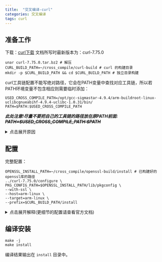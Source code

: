 ```yaml
---
title:  "交叉编译-curl"
categories: 交叉编译
tags: curl
---
```


## 准备工作

下载：[curl下载](https://github.com/curl/curl/releases) 文档所写时最新版本为：curl-7.75.0

```shell
unar curl-7.75.0.tar.bz2 # 解压
CURL_BUILD_PATH=~/cross_compile/curl-build # curl 的构建目录
mkdir -p $CURL_BUILD_PATH && cd $CURL_BUILD_PATH # 独立目录构建
```

curl工具链配置不能写绝对路径，它会在PATH变量中查找对应工具链，所以若PATH环境变量不包含相应则需要临时添加：

```shell
USED_CROSS_COMPILE_PATH=/opt/gcc-sigmastar-4.9.4/arm-buildroot-linux-uclibcgnueabihf-4.9.4-uclibc-1.0.31/bin/
PATH=$PATH:$USED_CROSS_COMPILE_PATH
```

***此处注意!尽量不要把自己的工具链的路径放在原PATH前面: ~~PATH=\$USED_CROSS_COMPILE_PATH:\$PATH~~***

<details>
<summary markdown="span">点击展开原因</summary>

curl编译需要使用本机的`pkg-config`命令在openssl库的`lib/pkgconfig`中确定openssl的动态库和头文件位置。

而有些厂商的工具链中会包含自己的`pkg-config`软件，使用时会出现错误。

比如我们用的sigmastar的一个工具链找到的openssl库的位置是
`/home/bale.chou/uclibc/buildroot-2017.08/output/host/arm-buildroot-linux-uclibcgnueabihf/sysroot/home/feng/cross_compile/openssl-build/install/lib`

而实际的位置是`/home/feng/cross_compile/openssl-build/install/lib`。

以前用hisi(海思)的工具链的时候人家根本没这个工具，这个工具内部根路径使用的是工具链生成时的主机路径，这不扯淡么。

解决方法是把工具链的`pkg-config`删掉，要么把执行路径放到系统路径后面降低命令搜索优先级：`PATH=$PATH:$USED_CROSS_COMPILE_PATH`

</details>

## 配置

完整配置：

```shell
OPENSSL_INSTALL_PATH=~/cross_compile/openssl-build/install # 已构建好的openssl库的路径
../curl-7.75.0/configure \
PKG_CONFIG_PATH=$OPENSSL_INSTALL_PATH/lib/pkgconfig \
--with-ssl \
--host=arm-linux \
--target=arm-linux \
--prefix=$CURL_BUILD_PATH/install
```

<details>
<summary markdown="span">点击展开解释(更细节的配置请查看官方文档)</summary>

### 链接openssl库

官方的`./configure --help`中建议使用`PKG_CONFIG_PATH`环境变量来指示openssl的库文件位置。PKG_CONFIG_PATH要么export导出，要么放在configure命令中设置，不然会找不到PKG_CONFIG_PATH（这里我没理解）。

如果编译时找不到openssl库或者openssl没有pkg-config就需要手动设置openssl库和头文件位置。
`CPPFLAGS="-I/path/to/ssl/include" LDFLAGS="-L/path/to/ssl/lib" ./configure`

并且在`configure`中传入参数`--with-ssl`。

### 工具链配置

`--host=`和`--target=`两个配置项的解释[参考这里](https://gcc.gnu.org/onlinedocs/gccint/Configure-Terms.html)。

实际配置中使用`--host=arm-linux --target=arm-linux`传入工具链的前缀，最后会调用的是arm-linux-gcc等

### 配置安装目录

`--prefix=/xxx`

</details>

## 编译安装

```shell
make -j
make install
```

编译结果输出在 `install` 目录中。
